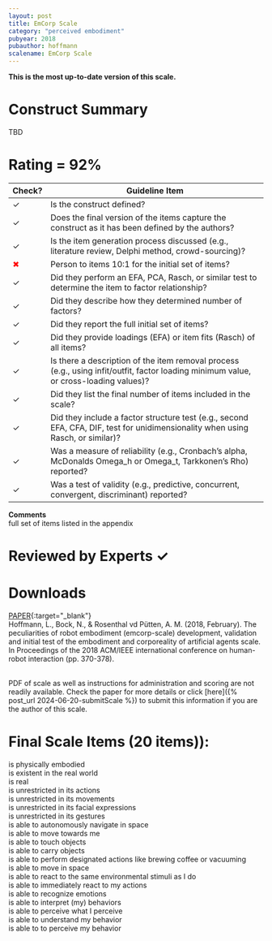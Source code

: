 ```yaml
---
layout: post
title: EmCorp Scale
category: "perceived embodiment"
pubyear: 2018
pubauthor: hoffmann
scalename: EmCorp Scale
---
```


**This is the most up-to-date version of this scale.**

# Construct Summary

TBD

# Rating = 92% 

<table>
  <thead>
    <tr>
      <th>Check?</th>
      <th>Guideline Item</th>
    </tr>
  </thead>
  <tbody>
    <tr>
      <td>&#10003;</td>
      <td>Is the construct defined?</td>
    </tr>
    <tr>
      <td>&#10003;</td>
      <td>Does the final version of the items capture the construct as it has been defined by the authors?</td>
    </tr>
    <tr>
      <td>&#10003;</td>
      <td>Is the item generation process discussed (e.g., literature review, Delphi method, crowd-sourcing)?</td>
    </tr>
    <tr>
      <td style="color: red;">&#10006;</td>
      <td>Person to items 10:1 for the initial set of items?</td>
    </tr>
    <tr>
      <td>&#10003;</td>
      <td>Did they perform an EFA, PCA, Rasch, or similar test to determine the item to factor relationship?</td>
    </tr>
    <tr>
      <td>&#10003;</td>
      <td>Did they describe how they determined number of factors?</td>
    </tr>
    <tr>
      <td>&#10003;</td>
      <td>Did they report the full initial set of items?</td>
    </tr>
    <tr>
      <td>&#10003;</td>
      <td>Did they provide loadings (EFA) or item fits (Rasch) of all items?</td>
    </tr>
    <tr>
      <td>&#10003;</td>
      <td>Is there a description of the item removal process (e.g., using infit/outfit, factor loading minimum value, or cross-loading values)?</td>
    </tr>
    <tr>
      <td>&#10003;</td>
      <td>Did they list the final number of items included in the scale?</td>
    </tr>
    <tr>
      <td>&#10003;</td>
      <td>Did they include a factor structure test (e.g., second EFA, CFA, DIF, test for unidimensionality when using Rasch, or similar)?</td>
    </tr>
    <tr>
      <td>&#10003;</td>
      <td>Was a measure of reliability (e.g., Cronbach’s alpha, McDonalds Omega_h or Omega_t, Tarkkonen’s Rho) reported?</td>
    </tr>
    <tr>
      <td>&#10003;</td>
      <td>Was a test of validity (e.g., predictive, concurrent, convergent, discriminant) reported?</td>
    </tr>
  </tbody>
</table>

**Comments**
<br>full set of items listed in the appendix

# Reviewed by Experts &#10003;

# Downloads
[PAPER](https://dl.acm.org/doi/abs/10.1145/3171221.3171242){:target="_blank"}
<br>Hoffmann, L., Bock, N., & Rosenthal vd Pütten, A. M. (2018, February). The peculiarities of robot embodiment (emcorp-scale) development, validation and initial test of the embodiment and corporeality of artificial agents scale. In Proceedings of the 2018 ACM/IEEE international conference on human-robot interaction (pp. 370-378).

<br>PDF of scale as well as instructions for administration and scoring are not readily available. Check the paper for more details or click [here]({% post_url 2024-06-20-submitScale %}) to submit this information if you are the author of this scale.

# Final Scale Items (20 items)):

is physically embodied
<br>is existent in the real world
<br>is real
<br>is unrestricted in its actions
<br>is unrestricted in its movements
<br>is unrestricted in its facial expressions
<br>is unrestricted in its gestures
<br>is able to autonomously navigate in space
<br>is able to move towards me
<br>is able to touch objects
<br>is able to carry objects
<br>is able to perform designated actions like brewing coffee or vacuuming
<br>is able to move in space
<br>is able to react to the same environmental stimuli as I do
<br>is able to immediately react to my actions
<br>is able to recognize emotions
<br>is able to interpret (my) behaviors
<br>is able to perceive what I perceive
<br>is able to understand my behavior
<br>is able to to perceive my behavior